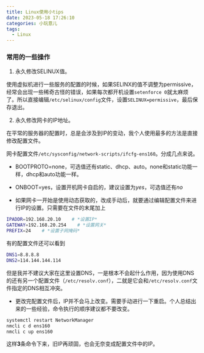 ```yaml
---
title: Linux使用小tips
date: 2023-05-18 17:26:10
categories: 小玩意儿
tags:
  - Linux
---
```


### 常用的一些操作

1. 永久修改SELINUX值。

使用虚拟机进行一些服务的配置的时候，如果SELINX的值不调整为permissive，经常会出现一些稀奇古怪的错误，如果每次都开机设置```setenforce 0```就太麻烦了。所以直接编辑```/etc/selinux/config```文件，设置```SELINUX=permissive```，最后保存退出。

2. 永久修改网卡的IP地址。

在平常的服务器的配置时，总是会涉及到IP的变动，我个人使用最多的方法是直接修改配置文件。

<!-- more -->

网卡配置文件```/etc/sysconfig/network-scripts/ifcfg-ens160```。分成几点来说。

* BOOTPROTO=none，可选值还有static、dhcp、auto。none和static功能一样，dhcp和auto功能一样。

* ONBOOT=yes，设置开机网卡自启的，建议设置为*yes*，可选值还有*no*

* 如果网卡一开始是使用动态获取的，改成手动后，就要通过编辑配置文件来进行IP的设置。只需要在文件的末尾加上

```bash
IPADDR=192.168.20.10    # *设置IP*
GATEWAY=192.168.20.254    # *设置网关*
PREFIX=24    # *设置子网掩码*
```

有的配置文件还可以看到

```bash
DNS1=8.8.8.8
DNS2=114.144.144.114
```

但是我并不建议大家在这里设置DNS，一是根本不会起什么作用，因为使用DNS的还有另一个配置文件（```/etc/resolv.conf```），二就是它会和```/etc/resolv.conf```文件指定的DNS相互冲突。

* 更改完配置文件后，IP并不会马上改变。需要手动进行一下重启。个人总结出来的一些经验，命令执行的顺序建议都不要改变。

```bash
systemctl restart NetworkManager
nmcli c d ens160
nmcli c up ens160
```

这样**3**条命令下来，旧IP再顽固，也会无奈变成配置文件中的IP。